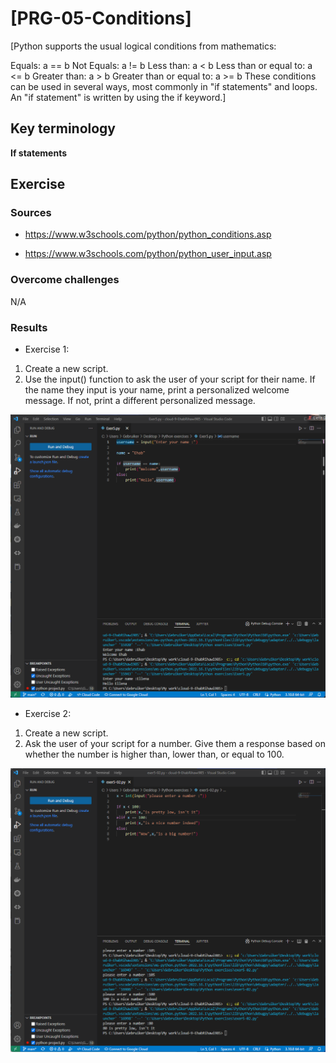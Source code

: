 # [PRG-05-Conditions]
[Python supports the usual logical conditions from mathematics:

Equals: a == b
Not Equals: a != b
Less than: a < b
Less than or equal to: a <= b
Greater than: a > b
Greater than or equal to: a >= b
These conditions can be used in several ways, most commonly in "if statements" and loops.
An "if statement" is written by using the if keyword.]

## Key terminology
**If statements**

## Exercise
### Sources
- https://www.w3schools.com/python/python_conditions.asp

- https://www.w3schools.com/python/python_user_input.asp

### Overcome challenges
N/A

### Results
* Exercise 1:
1. Create a new script.
2. Use the input() function to ask the user of your script for their name. If the name they input is your name, print a personalized welcome message. If not, print a different personalized message.

![Input function](https://github.com/Techgrounds-Cloud-9/cloud-9-EhabRihawi985/blob/main/00_includes/Python/Exercise%205-01.png)


* Exercise 2:
1. Create a new script.
2. Ask the user of your script for a number. Give them a response based on whether the number is higher than, lower than, or equal to 100.

![If number meet cretirea](https://github.com/Techgrounds-Cloud-9/cloud-9-EhabRihawi985/blob/main/00_includes/Python/Exercise%205-02.png)

